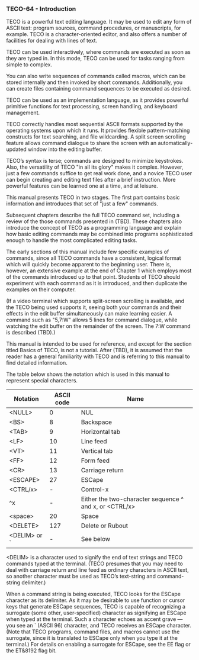 ### TECO-64 - Introduction

TECO is a powerful text editing language. It may be used to edit any form
of ASCII text: program sources, command procedures, or manuscripts, for
example. TECO is a character-oriented editor, and also offers a number
of facilities for dealing with lines of text.

TECO can be used interactively, where commands are executed as soon as
they are typed in. In this mode, TECO can be used for tasks ranging
from simple to complex.

You can also write sequences of commands called macros, which can be
stored internally and then invoked by short commands.
Additionally, you can create files containing command sequences to
be executed as desired.

TECO can be used as an implementation language, as it provides powerful
primitive functions for text processing, screen handling, and keyboard
management.

TECO correctly handles most sequential ASCII formats supported by the
operating systems upon which it runs. It provides flexible pattern-matching
constructs for text searching, and file wildcarding.
A split screen scrolling feature allows command dialogue to share the
screen with an automatically-updated window into the editing buffer.

TECO’s syntax is terse; commands are designed to minimize keystrokes. Also,
the versatility of TECO "in all its glory" makes it complex. However, just a
few commands suffice to get real work done, and a novice TECO user can begin
creating and editing text files after a brief instruction. More
powerful features can be learned one at a time, and at leisure.

This manual presents TECO in two stages. The first part contains basic
information and introduces that set of "just a few" commands.

Subsequent chapters describe the full TECO command set, including a review
of the those commands presented in (TBD). These chapters also introduce
the concept of TECO as a programming language and explain how basic editing
commands may be combined into programs sophisticated enough to handle the
most complicated editing tasks.

The early sections of this manual include few specific examples of commands,
since all TECO commands have a consistent, logical format which will quickly
become apparent to the beginning user. There is, however, an extensive example
at the end of Chapter 1 which employs most of the commands introduced up to
that point. Students of TECO should experiment with each command as it is
introduced, and then duplicate the examples on their computer.

(If a video terminal which supports split-screen scrolling is available,
and the TECO being used supports it, seeing both your commands and their
effects in the edit buffer simultaneously can make learning easier. A
command such as "5,7:W" allows 5 lines for command dialogue, while watching
the edit buffer on the remainder of the screen. The 7:W command is described
(TBD).)

This manual is intended to be used for reference, and except for the section
titled Basics of TECO, is not a tutorial. After (TBD), it is assumed that
the reader has a general familiarity with TECO and is referring to this manual
to find detailed information.

The table below shows the notation which is used in this manual to represent
special characters.

| Notation        | ASCII code | Name |
| --------------- | ---------- | ---- |
| \<NULL\>        | 0          | NUL |
| \<BS\>          | 8          | Backspace |
| \<TAB\>         | 9          | Horizontal tab |
| \<LF\>          | 10         | Line feed |
| \<VT\>          | 11         | Vertical tab |
| \<FF\>          | 12         | Form feed |
| \<CR\>          | 13         | Carriage return |
| \<ESCAPE\>      | 27         | ESCape |
| \<CTRL/x\>      | \-         | Control-x |
| ^x              | \-         | Either the two-character sequence ^ and x, or \<CTRL/x\> |
| \<space\>       | 20         | Space |
| \<DELETE\>      | 127        | Delete or Rubout |
| \<DELIM\> or \` | \-         | See below |

\<DELIM\> is a character used to signify the end of text strings and TECO
commands typed at the terminal. (TECO presumes that you may need to deal
with carriage return and line feed as ordinary characters in ASCII text, so
another character must be used as TECO’s text-string and command-string
delimiter.)

When a command string is being executed, TECO looks for the ESCape character
as its delimiter. As it may be desirable to use function or cursor keys
that generate ESCape sequences, TECO is capable of recognizing a surrogate
(some other, user-specified) character as signifying an ESCape when typed
at the terminal. Such a character echoes as accent grave — you see an \`
(ASCII 96) character, and TECO receives an ESCape character. (Note that
TECO programs, command files, and macros cannot use the surrogate, since
it is translated to ESCape only when you type it at the terminal.) For
details on enabling a surrogate for ESCape, see the EE flag or the
ET&8192 flag bit.
